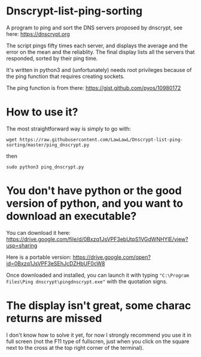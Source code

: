 # Dnscrypt-list-ping-sorting
A program to ping and sort the DNS servers proposed by dnscrypt, see here: https://dnscrypt.org

The script pings fifty times each server, and displays the average and the error on the mean and the reliablity. The final display lists all the servers that responded, sorted by their ping time.

It's written in python3 and (unfortunately) needs root privileges because of the ping function that requires creating sockets. 

The ping function is from there: https://gist.github.com/pyos/10980172

# How to use it?
The most straightforward way is simply to go with:

`wget https://raw.githubusercontent.com/LawLawL/Dnscrypt-list-ping-sorting/master/ping_dnscrypt.py`

then

`sudo python3 ping_dnscrypt.py`

# You don't have python or the good version of python, and you want to download an executable?
You can download it here: https://drive.google.com/file/d/0Bxzq1JsVPF3ebUtpS1VGdWNHYlE/view?usp=sharing

Here is a portable version: https://drive.google.com/open?id=0Bxzq1JsVPF3eSEhJcDZHbUF0cW8

Once downloaded and installed, you can launch it with typing
`"C:\Program Files\Ping dnscrypt\pingdnscrypt.exe"`
with the quotation signs.

# The display isn't great, some charac returns are missed
I don't know how to solve it yet, for now I strongly recommend you use it in full screen (not the F11 type of fullscren, just when you click on the square next to the cross at the top right corner of the terminal).
